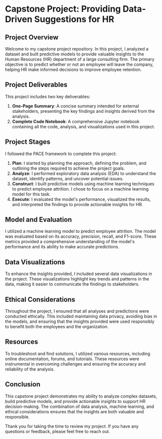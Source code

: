 
# Capstone Project: Providing Data-Driven Suggestions for HR

## Project Overview

Welcome to my capstone project repository. In this project, I analyzed a dataset and built predictive models to provide valuable insights to the Human Resources (HR) department of a large consulting firm. The primary objective is to predict whether or not an employee will leave the company, helping HR make informed decisions to improve employee retention.

## Project Deliverables

This project includes two key deliverables:

1. **One-Page Summary**: A concise summary intended for external stakeholders, presenting the key findings and insights derived from the analysis.
2. **Complete Code Notebook**: A comprehensive Jupyter notebook containing all the code, analysis, and visualizations used in this project.

## Project Stages

I followed the PACE framework to complete this project:

1. **Plan**: I started by planning the approach, defining the problem, and outlining the steps required to achieve the project goals.
2. **Analyze**: I performed exploratory data analysis (EDA) to understand the dataset, identify patterns, and uncover potential issues.
3. **Construct**: I built predictive models using machine learning techniques to predict employee attrition. I chose to focus on a machine learning model for this task.
4. **Execute**: I evaluated the model's performance, visualized the results, and interpreted the findings to provide actionable insights for HR.

## Model and Evaluation

I utilized a machine learning model to predict employee attrition. The model was evaluated based on its accuracy, precision, recall, and F1-score. These metrics provided a comprehensive understanding of the model's performance and its ability to make accurate predictions.

## Data Visualizations

To enhance the insights provided, I included several data visualizations in the project. These visualizations highlight key trends and patterns in the data, making it easier to communicate the findings to stakeholders.

## Ethical Considerations

Throughout the project, I ensured that all analyses and predictions were conducted ethically. This included maintaining data privacy, avoiding bias in the models, and ensuring that the insights provided were used responsibly to benefit both the employees and the organization.

## Resources

To troubleshoot and find solutions, I utilized various resources, including online documentation, forums, and tutorials. These resources were instrumental in overcoming challenges and ensuring the accuracy and reliability of the analysis.

## Conclusion

This capstone project demonstrates my ability to analyze complex datasets, build predictive models, and provide actionable insights to support HR decision-making. The combination of data analysis, machine learning, and ethical considerations ensures that the insights are both valuable and responsible.

Thank you for taking the time to review my project. If you have any questions or feedback, please feel free to reach out.

